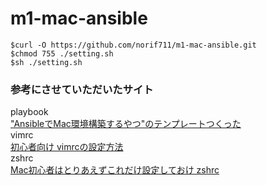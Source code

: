 # m1-mac-ansible
```
$curl -O https://github.com/norif711/m1-mac-ansible.git  
$chmod 755 ./setting.sh  
$sh ./setting.sh
```  

### 参考にさせていただいたサイト
playbook  
["AnsibleでMac環境構築するやつ"のテンプレートつくった](
https://qiita.com/kohbis/items/c12281805f9f9f59600d)  
vimrc  
[初心者向け vimrcの設定方法](https://qiita.com/iwaseasahi/items/0b2da68269397906c14c)  
zshrc  
[Mac初心者はとりあえずこれだけ設定しておけ zshrc](https://qiita.com/maejimayuto/items/01216e6255c156fa7bf4)


